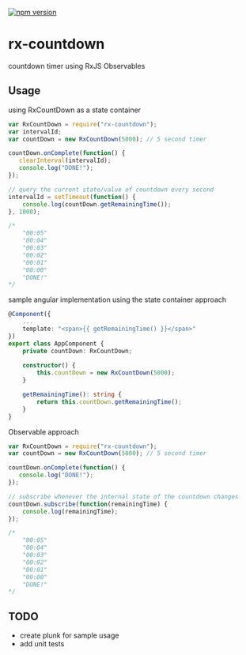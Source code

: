 [![npm version](https://badge.fury.io/js/rx-countdown.svg)](https://www.npmjs.com/package/rx-countdown)

# rx-countdown
countdown timer using RxJS Observables

## Usage

using RxCountDown as a state container
```javascript
var RxCountDown = require("rx-countdown");
var intervalId;
var countDown = new RxCountDown(5000); // 5 second timer

countDown.onComplete(function() {
   clearInterval(intervalId);
   console.log("DONE!");
});

// query the current state/value of countdown every second
intervalId = setTimeout(function() {
    console.log(countDown.getRemainingTime());
}, 1000);

/*
    "00:05"
    "00:04"
    "00:03"
    "00:02"
    "00:01"
    "00:00"
    "DONE!"
*/

```

sample angular implementation using the state container approach
```typescript
@Component({
    ...
    template: "<span>{{ getRemainingTime() }}</span>"
})
export class AppComponent {
    private countDown: RxCountDown;
    
    constructor() {
        this.countDown = new RxCountDown(5000);
    }

    getRemainingTime(): string {
        return this.countDown.getRemainingTime();
    }
}

```

Observable approach
```javascript
var RxCountDown = require("rx-countdown");
var countDown = new RxCountDown(5000); // 5 second timer

countDown.onComplete(function() {
   console.log("DONE!");
});

// subscribe whenever the internal state of the countdown changes
countDown.subscribe(function(remainingTime) {
    console.log(remainingTime);
});

/*
    "00:05"
    "00:04"
    "00:03"
    "00:02"
    "00:01"
    "00:00"
    "DONE!"
*/

```

## TODO
* create plunk for sample usage
* add unit tests